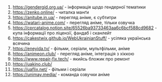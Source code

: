 1. https://gendergid.org.ua/ - інформація щодо гендерної тематики
2. https://zenko.online/ - читалка манґи
3. https://anitube.in.ua/ - перегляд аніме, є субтитри
4. https://watari-anime.com/ - перегляд аніме, тільки озвучка
5. https://cprcatalog.notion.site/65526ba93733463aa6c6bcf588cd9682 - купа інформації про ліцензії, фандаб і сканлейт 
6. https://cakestwix.github.io/WebUkrainianStuff/ - усіляка українська всячина
7. https://eneyida.tv/ - фільми, серіали, мультфільми, аніме
8. https://animeon.club/ - перегляд аніме, інтеграція з хіккою
9. https://www.repair-fix.tech/ - якийсь бложик про ремонт
10. https://uakino.club/
11. https://uaflix.net/ - фільми і серіали 
12. https://unimay.media/ - команда озвучки аніме